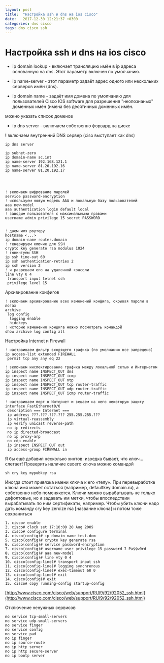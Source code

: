 ```yaml
---
layout: post
title:  "Настройка ssh и dns на ios cisco"
date:   2017-12-30 12:21:37 +0300
categories: dns cisco
tags: dns cisco ssh
---
```


# Настройка ssh и dns на ios cisco

* ip domain lookup - включает трансляцию имён в ip адреса основанную на dns. Этот параметр включен по умолчанию.

* ip name-server - этот параметр задаёт адрес одного или нескольких серверов имён (dns).

* ip domain name - задаёт имя домена по умолчанию для пользователей Cisco IOS software для разрешения "неопознаных" доменных имён (имена без десятичных доменных имён.

можно указать список доменов 

* ip dns server - включаем собственно форвард на циске 






! включаем внутренний DNS сервер (ciso выступает как dns)
```
ip dns server   

ip subnet-zero
ip domain-name sc.int
ip name-server 192.168.121.1
ip name-server 81.20.192.16
ip name-server 81.20.192.17




! включаем шифрование паролей
service password-encryption
! используем новую модель ААА и локальную базу пользователей
aaa new-model
aaa authentication login default local
! заводим пользователя с максимальными правами
username admin privilege 15 secret PASSWORD


! даем имя роутеру
hostname <...>
ip domain-name router.domain
! генерируем ключик для SSH
crypto key generate rsa modulus 1024
! тюнингуем SSH
ip ssh time-out 60
ip ssh authentication-retries 2
ip ssh version 2
! и разрешаем его на удаленной консоли
line vty 0 4
 transport input telnet ssh
 privilege level 15
```


Архивирование конфигов
```
! включаем архивирование всех изменений конфига, скрывая пароли в логах
archive
 log config
  logging enable
  hidekeys
! историю изменения конфига можно посмотреть командой
show archive log config all
```


Настройка Internet и Firewall

```
! настраиваем фильтр входящего трафика (по умолчанию все запрещено)
ip access-list extended FIREWALL
 permit tcp any any eq 22

! включаем инспектирование трафика между локальной сетью и Интернетом
ip inspect name INSPECT_OUT dns
ip inspect name INSPECT_OUT icmp
ip inspect name INSPECT_OUT ntp
ip inspect name INSPECT_OUT tcp router-traffic
ip inspect name INSPECT_OUT udp router-traffic
ip inspect name INSPECT_OUT icmp router-traffic

! настраиваем порт в Интернет и вешаем на него некоторую защиту
interface FastEthernet0/0
 description === Internet ===
 ip address ???.???.???.??? 255.255.255.???
 ip virtual-reassembly
 ip verify unicast reverse-path
 no ip redirects
 no ip directed-broadcast
 no ip proxy-arp
 no cdp enable
 ip inspect INSPECT_OUT out
 ip access-group FIREWALL in
```





Я бы ещё добавил несколько хинтов:
изредка бывает, что ключ… слетает! Проверить наличие своего ключа можно командой
```
sh cry key mypubkey rsa
```

Иногда стоит привязка имени ключа к его «телу». При перевыработке ключа имя может остаться (например, defaultkey.domain.ru), а собственно небо поменякется.
Ключи можно вырабатывать не только дефолтовые, но и задавать им метки, чтобы впоследствии вырабатывать по ним сертификаты, например.
Чтобы убить ключи надо дать команду
cry key zeroize rsa [название ключа]
и потом тоже сохраниться 

```
1. cisco> enable
2. cisco# clock set 17:10:00 28 Aug 2009
3. cisco# configure terminal
4. cisco(config)# ip domain name test.dom
5. cisco(config)# crypto key generate rsa
6. cisco(config)# service password-encryption
7. cisco(config)# username user privilege 15 password 7 Pa$$w0rd
8. cisco(config)# aaa new-model
9. cisco(config)# line vty 0 4
10. cisco(config-line)# transport input ssh
11. cisco(config-line)# logging synchronous
12. cisco(config-line)# exec-timeout 60 0
13. cisco(config-line)# exit
14. cisco(config)# exit
15. cisco# copy running-config startup-config
```


[http://www.cisco.com/cisco/web/support/RU/9/92/92052_ssh.html](http://www.cisco.com/cisco/web/support/RU/9/92/92052_ssh.html)


Отключение ненужных сервисов
```
no service tcp-small-servers
no service udp-small-servers
no service finger
no service config
no service pad
no ip finger
no ip source-route
no ip http server
no ip http secure-server
no ip bootp server
```